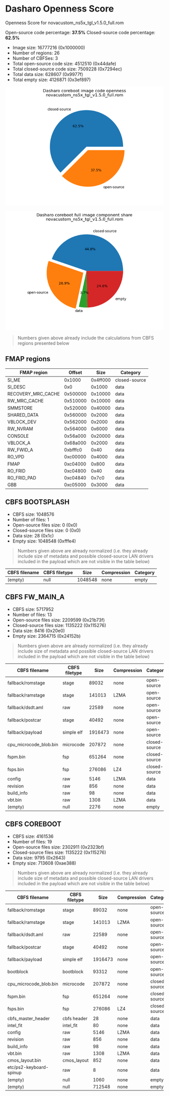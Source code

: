 # Dasharo Openness Score

Openness Score for novacustom_ns5x_tgl_v1.5.0_full.rom

Open-source code percentage: **37.5%**
Closed-source code percentage: **62.5%**

* Image size: 16777216 (0x1000000)
* Number of regions: 26
* Number of CBFSes: 3
* Total open-source code size: 4512510 (0x44dafe)
* Total closed-source code size: 7509228 (0x7294ec)
* Total data size: 628607 (0x9977f)
* Total empty size: 4126871 (0x3ef897)

![](novacustom_ns5x_tgl_v1.5.0_full.rom_openness_chart.png)

![](novacustom_ns5x_tgl_v1.5.0_full.rom_openness_chart_full_image.png)

> Numbers given above already include the calculations from CBFS regions
> presented below

## FMAP regions

| FMAP region | Offset | Size | Category |
| ----------- | ------ | ---- | -------- |
| SI_ME | 0x1000 | 0x4ff000 | closed-source |
| SI_DESC | 0x0 | 0x1000 | data |
| RECOVERY_MRC_CACHE | 0x500000 | 0x10000 | data |
| RW_MRC_CACHE | 0x510000 | 0x10000 | data |
| SMMSTORE | 0x520000 | 0x40000 | data |
| SHARED_DATA | 0x560000 | 0x2000 | data |
| VBLOCK_DEV | 0x562000 | 0x2000 | data |
| RW_NVRAM | 0x564000 | 0x6000 | data |
| CONSOLE | 0x56a000 | 0x20000 | data |
| VBLOCK_A | 0x68a000 | 0x2000 | data |
| RW_FWID_A | 0xbfffc0 | 0x40 | data |
| RO_VPD | 0xc00000 | 0x4000 | data |
| FMAP | 0xc04000 | 0x800 | data |
| RO_FRID | 0xc04800 | 0x40 | data |
| RO_FRID_PAD | 0xc04840 | 0x7c0 | data |
| GBB | 0xc05000 | 0x3000 | data |

## CBFS BOOTSPLASH

* CBFS size: 1048576
* Number of files: 1
* Open-source files size: 0 (0x0)
* Closed-source files size: 0 (0x0)
* Data size: 28 (0x1c)
* Empty size: 1048548 (0xfffe4)

> Numbers given above are already normalized (i.e. they already include size
> of metadata and possible closed-source LAN drivers included in the payload
 > which are not visible in the table below)

| CBFS filename | CBFS filetype | Size | Compression | Category |
| ------------ | ------------- | ---- | ----------- | -------- |
| (empty) | null | 1048548 | none | empty |

## CBFS FW_MAIN_A

* CBFS size: 5717952
* Number of files: 13
* Open-source files size: 2209599 (0x21b73f)
* Closed-source files size: 1135222 (0x115276)
* Data size: 8416 (0x20e0)
* Empty size: 2364715 (0x24152b)

> Numbers given above are already normalized (i.e. they already include size
> of metadata and possible closed-source LAN drivers included in the payload
 > which are not visible in the table below)

| CBFS filename | CBFS filetype | Size | Compression | Category |
| ------------ | ------------- | ---- | ----------- | -------- |
| fallback/romstage | stage | 89032 | none | open-source |
| fallback/ramstage | stage | 141013 | LZMA | open-source |
| fallback/dsdt.aml | raw | 22589 | none | open-source |
| fallback/postcar | stage | 40492 | none | open-source |
| fallback/payload | simple elf | 1916473 | none | open-source |
| cpu_microcode_blob.bin | microcode | 207872 | none | closed-source |
| fspm.bin | fsp | 651264 | none | closed-source |
| fsps.bin | fsp | 276086 | LZ4 | closed-source |
| config | raw | 5146 | LZMA | data |
| revision | raw | 856 | none | data |
| build_info | raw | 98 | none | data |
| vbt.bin | raw | 1308 | LZMA | data |
| (empty) | null | 2276 | none | empty |

## CBFS COREBOOT

* CBFS size: 4161536
* Number of files: 19
* Open-source files size: 2302911 (0x2323bf)
* Closed-source files size: 1135222 (0x115276)
* Data size: 9795 (0x2643)
* Empty size: 713608 (0xae388)

> Numbers given above are already normalized (i.e. they already include size
> of metadata and possible closed-source LAN drivers included in the payload
 > which are not visible in the table below)

| CBFS filename | CBFS filetype | Size | Compression | Category |
| ------------ | ------------- | ---- | ----------- | -------- |
| fallback/romstage | stage | 89032 | none | open-source |
| fallback/ramstage | stage | 141013 | LZMA | open-source |
| fallback/dsdt.aml | raw | 22589 | none | open-source |
| fallback/postcar | stage | 40492 | none | open-source |
| fallback/payload | simple elf | 1916473 | none | open-source |
| bootblock | bootblock | 93312 | none | open-source |
| cpu_microcode_blob.bin | microcode | 207872 | none | closed-source |
| fspm.bin | fsp | 651264 | none | closed-source |
| fsps.bin | fsp | 276086 | LZ4 | closed-source |
| cbfs_master_header | cbfs header | 28 | none | data |
| intel_fit | intel_fit | 80 | none | data |
| config | raw | 5146 | LZMA | data |
| revision | raw | 856 | none | data |
| build_info | raw | 98 | none | data |
| vbt.bin | raw | 1308 | LZMA | data |
| cmos_layout.bin | cmos_layout | 852 | none | data |
| etc/ps2-keyboard-spinup | raw | 8 | none | data |
| (empty) | null | 1060 | none | empty |
| (empty) | null | 712548 | none | empty |
